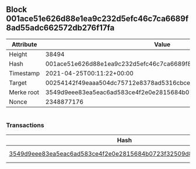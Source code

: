 ## Block 001ace51e626d88e1ea9c232d5efc46c7ca6689f8ad55adc662572db276f17fa

Attribute | Value
--- | ---
Height | 38494
Hash | 001ace51e626d88e1ea9c232d5efc46c7ca6689f8ad55adc662572db276f17fa
Timestamp | 2021-04-25T00:11:22+00:00
Target | 00254142f49eaaa504dc75712e8378ad5316cbcead634704b3734b6271167cc4
Merke root | 3549d9eee83ea5eac6ad583ce4f2e0e2815684b0723f32509d8bbe24db3de422
Nonce | 2348877176

```

```

### Transactions

Hash | Amount
--- | ---
[3549d9eee83ea5eac6ad583ce4f2e0e2815684b0723f32509d8bbe24db3de422](3549d9eee83ea5eac6ad583ce4f2e0e2815684b0723f32509d8bbe24db3de422.md) | 10.00000000 SKEPTI 
